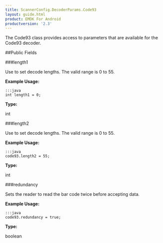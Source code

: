 ```yaml
---
title: ScannerConfig.DecoderParams.Code93
layout: guide.html
product: EMDK For Android
productversion: '2.3'
---
```


The Code93 class provides access to parameters that are available for
 the Code93 decoder.

##Public Fields

###length1

Use to set decode lengths. The valid range is 0 to 55.

 

**Example Usage:**
	
	:::java	
	int length1 = 0;


**Type:**

int

###length2

Use to set decode lengths. The valid range is 0 to 55.

 

**Example Usage:**
	
	:::java	
	code93.length2 = 55;


**Type:**

int

###redundancy

Sets the reader to read the bar code twice before accepting data.

 

**Example Usage:**
	
	:::java	
	code93.redundancy = true;


**Type:**

boolean













